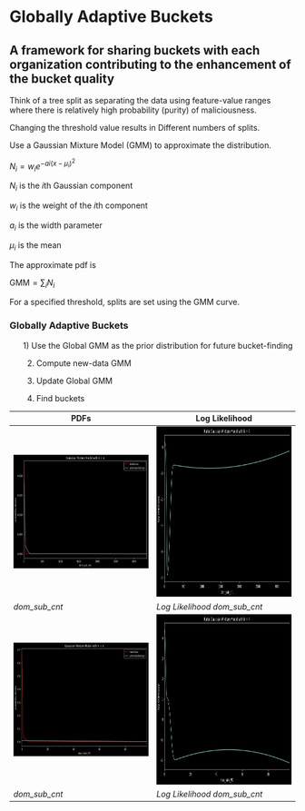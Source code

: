 # Globally Adaptive Buckets

## A framework for sharing buckets with each organization contributing to the enhancement of the bucket quality

Think of a tree split as separating the data 
using feature-value ranges where there is
relatively high probability (purity) of
maliciousness.

Changing the threshold value results in
Different numbers of splits.

Use a Gaussian Mixture Model (GMM)
to approximate the distribution.

$`N_i = w_i e^{-ai(x-μ_i)^2}`$

$`N_i`$  is the $`i`$th Gaussian component

$`w_i`$  is the weight of the $`i`$th component

$`a_i`$ is the width parameter

$`μ_i`$ is the mean

The approximate pdf is

$`\text{GMM} = ∑_i N_i`$

For a specified threshold, splits are
set using the GMM curve.

### Globally Adaptive Buckets

<ul>
1) Use the Global GMM as the prior
distribution for future bucket-finding

2) Compute new-data GMM

3) Update Global GMM

4) Find buckets
</ul>

PDFs | Log Likelihood
-- | -- 
<img src="images/dom_sub_cnt.png" alt="" title="" width="410" height="200" /> | <img src="images/ratio_dom_sub_cnt.png" alt="" title="" width="410" height="300" />
*dom_sub_cnt* | *Log Likelihood dom_sub_cnt*
<img src="images/max_ratio_PG.png" alt="" title="" width="410" height="200" /> | <img src="images/ratio_max_ratio_PG.png" alt="" title="" width="410" height="300" />
*dom_sub_cnt* | *Log Likelihood dom_sub_cnt*